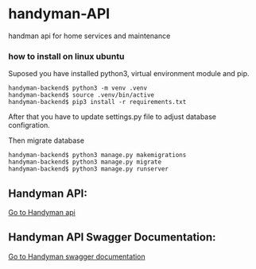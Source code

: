# handyman-API
handman api for home services and maintenance
### how to install on linux ubuntu

Suposed you have installed python3, virtual environment module and pip. 

```shell
handyman-backend$ python3 -m venv .venv
handyman-backend$ source .venv/bin/active
handyman-backend$ pip3 install -r requirements.txt
```
After that you have to update settings.py file to adjust database configration.


Then migrate database
```shell
handyman-backend$ python3 manage.py makemigrations
handyman-backend$ python3 manage.py migrate
handyman-backend$ python3 manage.py runserver
```
## Handyman API: 
[Go to Handyman api](http://handymancompany.pythonanywhere.com "Live demo")

## Handyman API Swagger Documentation: 
[Go to Handyman swagger documentation ](http://handymancompany.pythonanywhere.com/swagger/ "Live demo")
